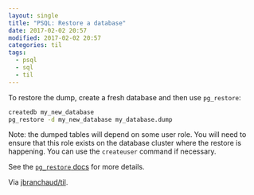 ```yaml
---
layout: single
title: "PSQL: Restore a database"
date: 2017-02-02 20:57
modified: 2017-02-02 20:57
categories: til
tags:
  - psql
  - sql
  - til
---
```


To restore the dump, create a fresh database and then use `pg_restore`:

```bash
createdb my_new_database
pg_restore -d my_new_database my_database.dump
```

Note: the dumped tables will depend on some user role. You will need to
ensure that this role exists on the database cluster where the restore is
happening. You can use the `createuser` command if necessary.

See the
[`pg_restore`
docs](http://www.postgresql.org/docs/current/static/app-pgrestore.html)
for more details.

Via [jbranchaud/til](https://github.com/jbranchaud/til).
